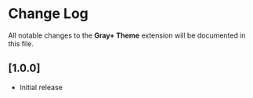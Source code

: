 # Change Log

All notable changes to the **Gray+ Theme** extension will be documented in this file.

<!--- Check [Keep a Changelog](http://keepachangelog.com/) for recommendations on how to structure this file. -->

## [1.0.0]
- Initial release
